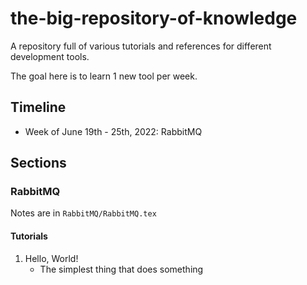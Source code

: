 # the-big-repository-of-knowledge
A repository full of various tutorials and references for different development tools.

The goal here is to learn 1 new tool per week. 

## Timeline
- Week of June 19th - 25th, 2022: RabbitMQ

## Sections

### RabbitMQ

Notes are in `RabbitMQ/RabbitMQ.tex`

#### Tutorials
1. Hello, World!
    - The simplest thing that does something
